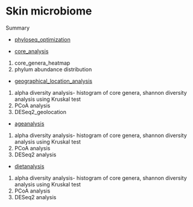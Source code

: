 # Skin microbiome



Summary
* [phyloseq_optimization](phyloseq_optimization.md) 

* [core_analysis](core_analysis.md)
1. core_genera_heatmap
2. phylum abundance distribution

* [geographical_location_analysis](geographical_location_analysis.md)
1. alpha diversity analysis- histogram of core genera, shannon diversity analysis using Kruskal test
2. PCoA analysis
3. DESeq2_geolocation

* [ageanalysis](ageanalysis.md)
1. alpha diversity analysis- histogram of core genera, shannon diversity analysis using Kruskal test
2. PCoA analysis
3. DESeq2 analysis

* [dietanalysis](dietanalysis.md)
1. alpha diversity analysis- histogram of core genera, shannon diversity analysis using Kruskal test
2. PCoA analysis
3. DESeq2 analysis
